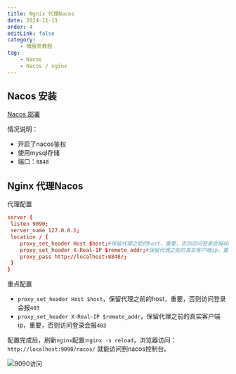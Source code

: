 ```yaml
---
title: Ngnix 代理Nacos
date: 2024-11-11
order: 4
editLink: false
category:
    - 微服务教程
tag:
    - Nacos
    - Nacos / nginx
---
```


## Nacos 安装

[Nacos 部署](./nacos-install.md)

情况说明：

- 开启了nacos鉴权
- 使用mysql存储
- 端口：`8848`

## Nginx 代理Nacos

代理配置

```conf
server {
 listen 9090;
 server_name 127.0.0.1;
 location / {
    proxy_set_header Host $host;#保留代理之前的host，重要，否则访问登录会报403
    proxy_set_header X-Real-IP $remote_addr;#保留代理之前的真实客户端ip，重要，否则访问登录会报403
    proxy_pass http://localhost:8848/;
 }
}
```

重点配置

- `proxy_set_header Host $host`，保留代理之前的host，重要，否则访问登录会报`403`
- `proxy_set_header X-Real-IP $remote_addr`，保留代理之前的真实客户端ip，重要，否则访问登录会报`403`

配置完成后，刷新`nginx`配置:`nginx -s reload`，浏览器访问：`http://localhost:9090/nacos/` 就能访问到nacos控制台。

![9090访问](/blog/assets/images/nc/nc-ng.png)